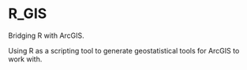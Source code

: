 # R_GIS
Bridging R with ArcGIS.

Using R as a scripting tool to generate geostatistical tools for ArcGIS to work with.
